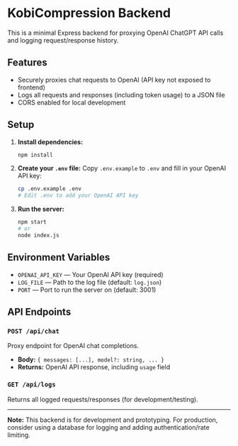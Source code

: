 # KobiCompression Backend

This is a minimal Express backend for proxying OpenAI ChatGPT API calls and logging request/response history.

## Features
- Securely proxies chat requests to OpenAI (API key not exposed to frontend)
- Logs all requests and responses (including token usage) to a JSON file
- CORS enabled for local development

## Setup

1. **Install dependencies:**
   ```bash
   npm install
   ```

2. **Create your `.env` file:**
   Copy `.env.example` to `.env` and fill in your OpenAI API key:
   ```bash
   cp .env.example .env
   # Edit .env to add your OpenAI API key
   ```

3. **Run the server:**
   ```bash
   npm start
   # or
   node index.js
   ```

## Environment Variables
- `OPENAI_API_KEY` — Your OpenAI API key (required)
- `LOG_FILE` — Path to the log file (default: `log.json`)
- `PORT` — Port to run the server on (default: 3001)

## API Endpoints

### `POST /api/chat`
Proxy endpoint for OpenAI chat completions.
- **Body:** `{ messages: [...], model?: string, ... }`
- **Returns:** OpenAI API response, including `usage` field

### `GET /api/logs`
Returns all logged requests/responses (for development/testing).

---

**Note:** This backend is for development and prototyping. For production, consider using a database for logging and adding authentication/rate limiting. 